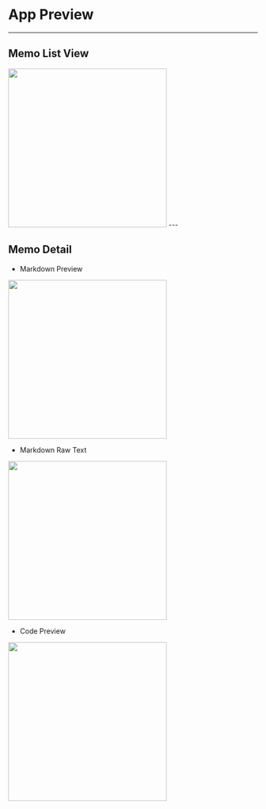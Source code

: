 # App Preview  
---  
## Memo List View  
<img src="https://github.com/user-attachments/assets/7b299748-a413-40d9-8a1c-4fd835fc48c2" width="320px">  
---  

## Memo Detail  
- Markdown Preview  
<img src="https://github.com/user-attachments/assets/9cc83511-1c13-4398-88b9-2d7934ba6bb9" width="320px">

- Markdown Raw Text  
<img src="https://github.com/user-attachments/assets/11597310-b509-4108-b360-6704530f23cb" width="320px">

- Code Preview  
<img src="https://github.com/user-attachments/assets/edb10887-4677-4536-856e-2e2f7473684a" width="320px">  
